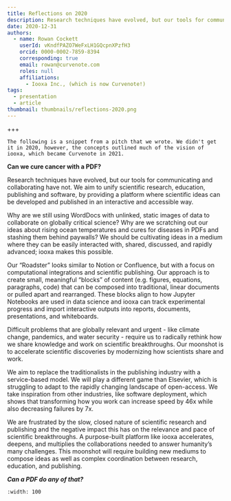 ```yaml
---
title: Reflections on 2020
description: Research techniques have evolved, but our tools for communicating and collaborating have not. Curvenote aims to unify scientific research, education, & publishing, by providing a platform where scientific ideas can be developed and published in an interactive and accessible way.
date: 2020-12-31
authors:
  - name: Rowan Cockett
    userId: vKndfPAZO7WeFxLH1GQcpnXPzfH3
    orcid: 0000-0002-7859-8394
    corresponding: true
    email: rowan@curvenote.com
    roles: null
    affiliations:
      - Iooxa Inc., (which is now Curvenote!)
tags:
  - presentation
  - article
thumbnail: thumbnails/reflections-2020.png
---
```


+++

```{note}
The following is a snippet from a pitch that we wrote. We didn't get it in 2020, however, the concepts outlined much of the vision of iooxa, which became Curvenote in 2021.
```

**Can we cure cancer with a PDF?**

Research techniques have evolved, but our tools for communicating and collaborating have not. We aim to unify scientific research, education, publishing and software, by providing a platform where scientific ideas can be developed and published in an interactive and accessible way.

Why are we still using WordDocs with unlinked, static images of data to collaborate on globally critical science? Why are we scratching out our ideas about rising ocean temperatures and cures for diseases in PDFs and stashing them behind paywalls? We should be cultivating ideas in a medium where they can be easily interacted with, shared, discussed, and rapidly advanced; iooxa makes this possible.

Our “Roadster” looks similar to Notion or Confluence, but with a focus on computational integrations and scientific publishing. Our approach is to create small, meaningful “blocks” of content (e.g. figures, equations, paragraphs, code) that can be composed into traditional, linear documents or pulled apart and rearranged. These blocks align to how Jupyter Notebooks are used in data science and iooxa can track experimental progress and import interactive outputs into reports, documents, presentations, and whiteboards.

Difficult problems that are globally relevant and urgent - like climate change, pandemics, and water security - require us to radically rethink how we share knowledge and work on scientific breakthroughs. Our moonshot is to accelerate scientific discoveries by modernizing how scientists share and work.

We aim to replace the traditionalists in the publishing industry with a service-based model. We will play a different game than Elsevier, which is struggling to adapt to the rapidly changing landscape of open-access. We take inspiration from other industries, like software deployment, which shows that transforming how you work can increase speed by 46x while also decreasing failures by 7x.

We are frustrated by the slow, closed nature of scientific research and publishing and the negative impact this has on the relevance and pace of scientific breakthroughs. A purpose-built platform like iooxa accelerates, deepens, and multiplies the collaborations needed to answer humanity’s many challenges. This moonshot will require building new mediums to compose ideas as well as complex coordination between research, education, and publishing.

_**Can a PDF do any of that?**_

```{iframe} https://www.youtube-nocookie.com/embed/N0imbgUOzYY
:width: 100
```
